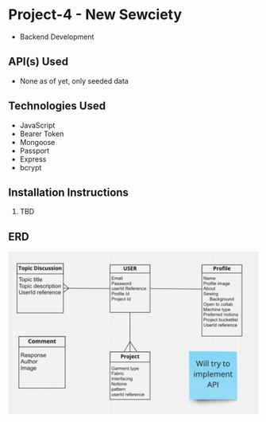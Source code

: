 
# Project-4 - New Sewciety 
- Backend Development

## API(s) Used
- None as of yet, only seeded data

## Technologies Used
- JavaScript
- Bearer Token
- Mongoose
- Passport
- Express
- bcrypt

## Installation Instructions
1. TBD

## ERD
![img](ERD.png)